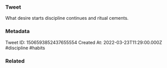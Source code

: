### Tweet
What desire starts discipline continues and ritual cements.

### Metadata
Tweet ID: 1506593852437655554
Created At: 2022-03-23T11:29:00.000Z
#discipline
#habits 

### Related

